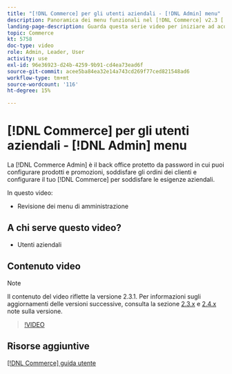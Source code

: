 ```yaml
---
title: "[!DNL Commerce] per gli utenti aziendali - [!DNL Admin] menu"
description: Panoramica dei menu funzionali nel [!DNL Commerce] v2.3 [!DNL Admin].
landing-page-description: Guarda questa serie video per iniziare ad acquisire le nozioni di base di Adobe Commerce e utilizzare le funzioni di Admin.
topic: Commerce
kt: 5758
doc-type: video
role: Admin, Leader, User
activity: use
exl-id: 96e36923-d24b-4259-9b91-cd4ea73ead6f
source-git-commit: acee5ba84ea32e14a743cd269f77ced821548ad6
workflow-type: tm+mt
source-wordcount: '116'
ht-degree: 15%

---
```


# [!DNL Commerce] per gli utenti aziendali - [!DNL Admin] menu

La [!DNL Commerce Admin] è il back office protetto da password in cui puoi configurare prodotti e promozioni, soddisfare gli ordini dei clienti e configurare il tuo [!DNL Commerce] per soddisfare le esigenze aziendali.

In questo video:

- Revisione dei menu di amministrazione

## A chi serve questo video?

- Utenti aziendali

## Contenuto video

>[!NOTE]
>
>Il contenuto del video riflette la versione 2.3.1. Per informazioni sugli aggiornamenti delle versioni successive, consulta la sezione [ 2.3.x](https://devdocs.magento.com/guides/v2.3/release-notes/bk-release-notes.html) e [2.4.x](https://devdocs.magento.com/guides/v2.4/release-notes/bk-release-notes.html) note sulla versione.

>[!VIDEO](https://video.tv.adobe.com/v/35942?quality=12&learn=on)

## Risorse aggiuntive

[[!DNL Commerce] guida utente](https://docs.magento.com/)
